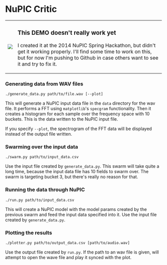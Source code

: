 # NuPIC Critic

<table>
<tr>
  <td>
    <img src="https://github.com/numenta/nupic/wiki/images/icons/warning.png"/>
  </td>
  <td>
    <h3>This DEMO doesn't really work yet</h3>
    <p>I created it at the 2014 NuPIC Spring Hackathon, but didn't get it working properly. I'll find some time to work on this, but for now I'm pushing to Github in case others want to see it and try to fix it.</p>
  </td>
</tr>
</table>

### Generating data from WAV files

    ./generate_data.py path/to/file.wav [--plot]

This will generate a NuPIC input data file in the `data` directory for the wav file. It performs a FFT using `matplotlib`'s `specgram` functionality. Then it creates a histogram for each sample over the frequency space with 10 buckets. This is the data written to the NuPIC input file.

If you specify `--plot`, the spectrogram of the FFT data will be displayed instead of the output file written.

### Swarming over the input data

    ./swarm.py path/to/input_data.csv

Use the input file created by `generate_data.py`. This swarm will take quite a long time, because the input data file has 10 fields to swarm over. The swarm is targeting bucket 3, but there's really no reason for that.

### Running the data through NuPIC

    ./run.py path/to/input_data.csv

This will create a NuPIC model with the model params created by the previous swarm and feed the input data specified into it. Use the input file created by `generate_data.py`.

### Plotting the results

    ./plotter.py path/to/output_data.csv [path/to/audio.wav]

Use the output file created by `run.py`. If the path to an wav file is given, will attempt to open the wave file and play it synced with the plot. 
